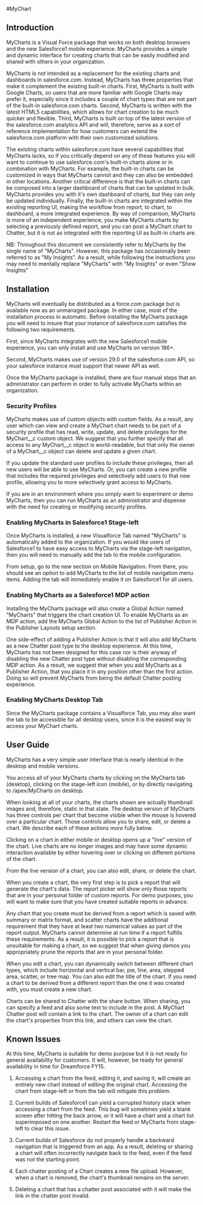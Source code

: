 #MyChart

## Introduction

MyCharts is a Visual Force package that works on both desktop browsers
and the new Salesforce1 mobile experience.  MyCharts provides a simple
and dynamic interface for creating charts that can be easily modified
and shared with others in your organization.

MyCharts is not intended as a replacement for the existing charts and
dashboards in salesforce.com.  Instead, MyCharts has three properties
that make it complement the existing built-in charts.  First, MyCharts
is built with Google Charts, so users that are more familiar with
Google Charts may prefer it, especially since it includes a couple of
chart types that are not part of the built-in salesforce.com charts.
Second, MyCharts is written with the latest HTML5 capabilities, which
allows for chart creation to be much quicker and flexible.  Third,
MyCharts is built on top of the latest version of the salesforce.com
analytics API and will, therefore, serve as a sort of reference
implementation for how customers can extend the salesforce.com
platform with their own customized solutions.

The existing charts within salesforce.com have several capabilities
that MyCharts lacks, so if you critically depend on any of these
features you will want to continue to use salesforce.com's built-in
charts alone or in combination with MyCharts.  For example, the
built-in charts can be customized in ways that MyCharts cannot and
they can also be embedded in other locations.  Another critical
difference is that the built-in charts can be composed into a larger
dashboard of charts that can be updated in bulk.  MyCharts provides
you with it's own dashboard of charts, but they can only be updated
individually.  Finally, the built-in charts are integrated within the
existing reporting UI, making the workflow from report, to chart, to
dashboard, a more integrated experience.  By way of comparison,
MyCharts is more of an independent experience; you make MyCharts
charts by selecting a previously defined report, and you can post
a MyChart chart to Chatter, but it is not as integrated with the
reporting UI as built-in charts are.

NB: Throughout this document we consistently refer to MyCharts by the
single name of "MyCharts".  However, this package has occasionally
been referred to as "My Insights".  As a result, while following the
instructions you may need to mentally replace "MyCharts" with "My
Insights" or even "Show Insights"


## Installation

MyCharts will eventually be distributed as a force.com package but is
available now as an unmanaged package.  In either case, most of the
installation process in automatic.  Before installing the MyCharts
package you will need to insure that your instance of salesforce.com
satisfies the following two requirements.

First, since MyCharts integrates with the new Salesforce1 mobile
experience, you can only install and use MyCharts on version 186+.

Second, MyCharts makes use of version 29.0 of the salesforce.com API,
so your salesforce instance must support that newer API as well.

Once the MyCharts package is installed, there are four manual steps
that an administrator can perform in order to fully activate MyCharts
within an organization.

### Security Profiles

MyCharts makes use of custom objects with custom fields.  As a result,
any user which can view and create a MyChart chart needs to be part of
a security profile that has read, write, update, and delete privileges
for the MyChart__c custom object.  We suggest that you further specify
that all access to any MyChart__c object is world-readable, but that
only the owner of a MyChart__c object can delete and update a given
chart.

If you update the standard user profiles to include these privileges,
then all new users will be able to use MyCharts.  Or, you can create a
new profile that includes the required privileges and selectively add
users to that new profile, allowing you to more selectively grant
access to MyCharts.

If you are in an environment where you simply want to experiment or
demo MyCharts, then you can run MyCharts as an administrator and
dispense with the need for creating or modifying security profiles.


### Enabling MyCharts in Salesforce1 Stage-left

Once MyCharts is installed, a new Visualforce Tab named "MyCharts" is
automatically added to the organization.  If you would like users of
Salesforce1 to have easy access to MyCharts via the stage-left
navigation, then you will need to manually add the tab to the mobile
configuration.

From setup, go to the new section on Mobile Navigation.  From there,
you should see an option to add MyCharts to the list of mobile
navigation menu items.  Adding the tab will immediately enable it on
Salesforce1 for all users.


### Enabling MyCharts as a Salesforce1 MDP action

Installing the MyCharts package will also create a Global Action named
"MyCharts" that triggers the chart creation UI.  To enable MyCharts as
an MDP action, add the MyCharts Global Action to the list of Publisher
Action in the Publisher Layouts setup section.

One side-effect of adding a Publisher Action is that it will also add
MyCharts as a new Chatter post type to the desktop experience.  At
this time, MyCharts has not been designed for this case nor is their
anyway of disabling the new Chatter post type without disabling the
corresponding MDP action.  As a result, we suggest that when you add
MyCharts as a Publisher Action, that you place it in any position
other than the first action.  Doing so will prevent MyCharts from
being the default Chatter posting experience.


### Enabling MyCharts Desktop Tab

Since the MyCharts package contains a Visualforce Tab, you may also
want the tab to be accessible for all desktop users, since it is the
easiest way to access your MyChart charts.


## User Guide

MyCharts has a very simple user interface that is nearly identical in
the desktop and mobile versions.

You access all of your MyCharts charts by clicking on the MyCharts
tab (desktop), clicking on the stage-left icon (mobile), or by
directly navigating to /apex/MyCharts on desktop.

When looking at all of your charts, the charts shown are actually
thumbnail images and, therefore, static in that state.  The desktop
version of MyCharts has three controls per chart that become visible
when the mouse is hovered over a particular chart.  Those controls
allow you to share, edit, or delete a chart.  We describe each of
these actions more fully below.

Clicking on a chart in either mobile or desktop opens up a "live"
version of the chart. Live charts are no longer images and may have
some dynamic interaction available by either hovering over or clicking
on different portions of the chart.

From the live version of a chart, you can also edit, share, or delete
the chart.

When you create a chart, the very first step is to pick a report that
will generate the chart's data.  The report picker will show only
those reports that are in your personal folder of custom reports.  For
demo purposes, you will want to make sure that you have created
suitable reports in advance.

Any chart that you create must be derived from a report which is saved
with summary or matrix format, and scatter charts have the additional
requirement that they have at least two numerical values as part of
the report output.  MyCharts cannot determine at run time if a report
fulfills these requirements.  As a result, it is possible to pick a
report that is unsuitable for making a chart, so we suggest that when
giving demos you appropriately prune the reports that are in your
personal folder.

When you edit a chart, you can dynamically switch between different
chart types, which include horizontal and vertical bar, pie, line,
area, stepped area, scatter, or tree map.  You can also edit the title
of the chart.  If you need a chart to be derived from a different
report than the one it was created with, you must create a new chart.

Charts can be shared to Chatter with the share button.  When sharing,
you can specify a feed and also some text to include in the post.  A
MyChart Chatter post will contain a link to the chart.  The owner of a
chart can edit the chart's properties from this link, and others can
view the chart.


## Known Issues

At this time, MyCharts is suitable for demo purpose but it is not
ready for general availability for customers.  It will, however, be
ready for general availability in time for Dreamforce FY15.

1. Accessing a chart from the feed, editing it, and saving it, will
create an entirely new chart instead of editing the original chart.
Accessing the chart from stage-left or from the tab will mitigate this
problem.

2. Current builds of Salesforce1 can yield a corrupted history stack
when accessing a chart from the feed.  This bug will sometimes yield a
blank screen after hitting the back arrow, or it will have a chart and
a chart list superimposed on one another.  Restart the feed or
MyCharts from stage-left to clear this issue.

3. Current builds of Salesforce do not properly handle a backward
navigation that is triggered from an app.  As a result, deleting or
sharing a chart will often incorrectly navigate back to the feed, even
if the feed was not the starting point.

4. Each chatter posting of a Chart creates a new file upload.
However, when a chart is removed, the chart's thumbnail remains on the
server.

5. Deleting a chart that has a chatter post associated with it will
make the link in the chatter post invalid.






